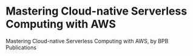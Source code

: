 # Mastering Cloud-native Serverless Computing with AWS
Mastering Cloud-native Serverless Computing with AWS, by BPB Publications
